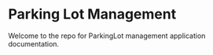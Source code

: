 # Parking Lot Management
Welcome to the repo for ParkingLot management application documentation. 

